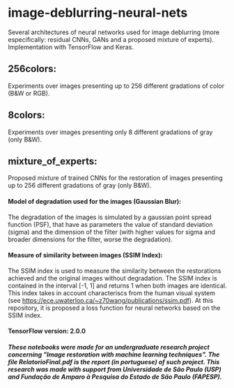 # image-deblurring-neural-nets
Several architectures of neural networks used for image deblurring (more especifically: residual CNNs, GANs and a proposed mixture of experts). Implementation with TensorFlow and Keras.

## 256colors: 
Experiments over images presenting up to 256 different gradations of color (B&W or RGB).

## 8colors: 
Experiments over images presenting only 8 different gradations of gray (only B&W).

## mixture_of_experts:
Proposed mixture of trained CNNs for the restoration of images presenting up to 256 different gradations of gray (only B&W).

#### Model of degradation used for the images (Gaussian Blur):
The degradation of the images is simulated by a gaussian point spread function (PSF), that have as parameters the value of standard deviation (sigma) and the dimension of the filter (with higher values for sigma and broader dimensions for the filter, worse the degradation).

#### Measure of similarity between images (SSIM Index):
The SSIM index is used to measure the similarity between the restorations achieved and the original images without degradation. The SSIM index is contained in the interval [-1, 1] and returns 1 when both images are identical. This index takes in account characteriscs from the human visual system (see https://ece.uwaterloo.ca/~z70wang/publications/ssim.pdf). At this repository, it is proposed a loss function for neural networks based on the SSIM index.

#### TensorFlow version: 2.0.0

##### These notebooks were made for an undergraduate research project concerning "Image restoration with machine learning techniques". The file RelatorioFinal.pdf is the report (in portuguese) of such project. This research was made with support from Universidade de São Paulo (USP) and Fundação de Amparo à Pesquisa do Estado de São Paulo (FAPESP).
